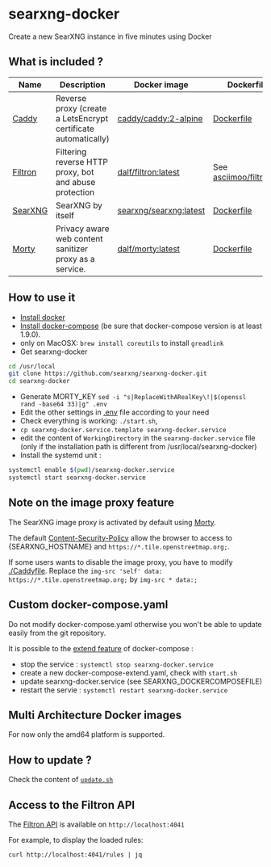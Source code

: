 # searxng-docker

Create a new SearXNG  instance in five minutes using Docker

## What is included ?

| Name | Description | Docker image | Dockerfile |
| -- | -- | -- | -- |
| [Caddy](https://github.com/caddyserver/caddy) | Reverse proxy (create a LetsEncrypt certificate automatically) | [caddy/caddy:2-alpine](https://hub.docker.com/_/caddy) | [Dockerfile](https://github.com/caddyserver/caddy-docker) |
| [Filtron](https://github.com/dalf/filtron) |  Filtering reverse HTTP proxy, bot and abuse protection | [dalf/filtron:latest](https://hub.docker.com/r/dalf/filtron) | See [asciimoo/filtron#4](https://github.com/asciimoo/filtron/pull/4) |
| [SearXNG](https://github.com/searxng/searxng) | SearXNG by itself | [searxng/searxng:latest](https://hub.docker.com/r/searxng/searxng) | [Dockerfile](https://github.com/searxng/searxng/blob/master/Dockerfile) |
| [Morty](https://github.com/dalf/morty) | Privacy aware web content sanitizer proxy as a service. | [dalf/morty:latest](https://hub.docker.com/r/dalf/morty) | [Dockerfile](https://github.com/dalf/morty/blob/master/Dockerfile) |

## How to use it
- [Install docker](https://docs.docker.com/install/)
- [Install docker-compose](https://docs.docker.com/compose/install/) (be sure that docker-compose version is at least 1.9.0).
- only on MacOSX: ```brew install coreutils``` to install ```greadlink```
- Get searxng-docker
```sh
cd /usr/local
git clone https://github.com/searxng/searxng-docker.git
cd searxng-docker
```
- Generate MORTY_KEY ```sed -i "s|ReplaceWithARealKey\!|$(openssl rand -base64 33)|g" .env```
- Edit the other settings in [.env](https://github.com/searxng/searxng-docker/blob/master/.env) file according to your need
- Check everything is working: ```./start.sh```,
- ```cp searxng-docker.service.template searxng-docker.service```
- edit the content of ```WorkingDirectory``` in the ```searxng-docker.service``` file (only if the installation path is different from /usr/local/searxng-docker)
- Install the systemd unit :
```sh
systemctl enable $(pwd)/searxng-docker.service
systemctl start searxng-docker.service
```

## Note on the image proxy feature

The SearXNG image proxy is activated by default using [Morty](https://github.com/dalf/morty).

The default [Content-Security-Policy](https://developer.mozilla.org/en-US/docs/Web/HTTP/Headers/Content-Security-Policy) allow the browser to access to {SEARXNG_HOSTNAME} and ```https://*.tile.openstreetmap.org;```.

If some users wants to disable the image proxy, you have to modify [./Caddyfile](https://github.com/searxng/searxng-docker/blob/master/Caddyfile). Replace the ```img-src 'self' data: https://*.tile.openstreetmap.org;``` by ```img-src * data:;```

## Custom docker-compose.yaml

Do not modify docker-compose.yaml otherwise you won't be able to update easily from the git repository.

It is possible to the [extend feature](https://docs.docker.com/compose/extends/) of docker-compose :
- stop the service : ```systemctl stop searxng-docker.service```
- create a new docker-compose-extend.yaml, check with ```start.sh```
- update searxng-docker.service (see SEARXNG_DOCKERCOMPOSEFILE)
- restart the servie  : ```systemctl restart searxng-docker.service```

## Multi Architecture Docker images

For now only the amd64 platform is supported.

## How to update ?

Check the content of [```update.sh```](https://github.com/searxng/searxng-docker/blob/master/update.sh)

## Access to the Filtron API

The [Filtron API](https://github.com/dalf/filtron#api) is available on ```http://localhost:4041```

For example, to display the loaded rules:
```
curl http://localhost:4041/rules | jq
```
